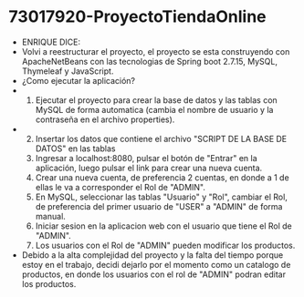 # 73017920-ProyectoTiendaOnline

- ENRIQUE DICE:
- Volvi a reestructurar el proyecto, el proyecto se esta construyendo con ApacheNetBeans con las tecnologias de Spring boot 2.7.15, MySQL, Thymeleaf y JavaScript.
- ¿Como ejecutar la aplicación?
- 1) Ejecutar el proyecto para crear la base de datos y las tablas con MySQL de forma automatica (cambia el nombre de usuario y la contraseña en el archivo properties).
- 2) Insertar los datos que contiene el archivo "SCRIPT DE LA BASE DE DATOS" en las tablas
  3) Ingresar a localhost:8080, pulsar el botón de "Entrar" en la aplicación, luego pulsar el link para crear una nueva cuenta.
  4) Crear una nueva cuenta, de preferencia 2 cuentas, en donde a 1 de ellas le va a corresponder el Rol de "ADMIN".
  5) En MySQL, seleccionar las tablas "Usuario" y "Rol", cambiar el Rol, de preferencia del primer usuario de "USER" a "ADMIN" de forma manual.
  6) Iniciar sesion en la aplicacion web con el usuario que tiene el Rol de "ADMIN".
  7) Los usuarios con el Rol de "ADMIN" pueden modificar los productos. 
- Debido a la alta complejidad del proyecto y la falta del tiempo porque estoy en el trabajo, decidi dejarlo por el momento como un catalogo de productos, en donde los usuarios con el rol de "ADMIN" podran editar los productos.
